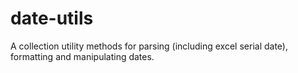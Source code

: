 # date-utils
A collection utility methods for parsing (including excel serial date), formatting and manipulating dates.
